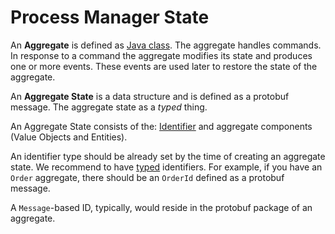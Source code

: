 # Process Manager State


An **Aggregate** is defined as [Java class](../java/aggregate.md). The aggregate handles commands. In response to a command the aggregate modifies its state and produces one or more events. These events are used later to restore the state of the aggregate.

An **Aggregate State** is a data structure and is defined as a protobuf message.
The aggregate state as a *typed* thing.


An Aggregate State consists of the: [Identifier](./identifiers.md) and aggregate components (Value Objects and Entities).

An identifier type should be already set by the time of creating an aggregate state. We recommend to have [typed](../motivation/strongly-typed.md) identifiers. For example, if you have an `Order` aggregate, there should be an `OrderId` defined as a protobuf message.

A `Message`-based ID, typically, would reside in the protobuf package of an aggregate.